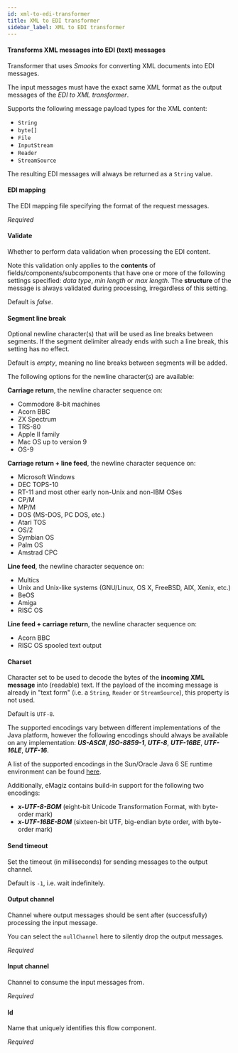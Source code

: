 ```yaml
---
id: xml-to-edi-transformer
title: XML to EDI transformer
sidebar_label: XML to EDI transformer
---
```

#### Transforms XML messages into EDI (text) messages
Transformer that uses <i>Smooks</i> for converting XML documents into EDI messages.

The input messages must have the exact same XML format as the output messages of the <i>EDI to XML transformer</i>.

Supports the following message payload types for the XML content:
- <code>String</code>
- <code>byte[]</code>
- <code>File</code>
- <code>InputStream</code>
- <code>Reader</code>
- <code>StreamSource</code>

The resulting EDI messages will always be returned as a <code>String</code> value.

#### EDI mapping
The EDI mapping file specifying the format of the request messages.

<i>Required</i>

#### Validate
Whether to perform data validation when processing the EDI content.

Note this validation only applies to the <b>contents</b> of fields/components/subcomponents that have one or more of the following settings specified: <i>data type</i>, <i>min length</i> or <i>max length</i>. The <b>structure</b> of the message is always validated during processing, irregardless of this setting.

Default is <i>false</i>.

#### Segment line break
Optional newline character(s) that will be used as line breaks between segments. If the segment delimiter already ends with such a line break, this setting has no effect. 

Default is <i>empty</i>, meaning no line breaks between segments will be added.


The following options for the newline character(s) are available:

<b>Carriage return</b>, the newline character sequence on:
 - Commodore 8-bit machines
 - Acorn BBC
 - ZX Spectrum
 - TRS-80
 - Apple II family
 - Mac OS up to version 9
 - OS-9

<b>Carriage return + line feed</b>, the newline character sequence on:
 - Microsoft Windows
 - DEC TOPS-10
 - RT-11 and most other early non-Unix and non-IBM OSes
 - CP/M
 - MP/M
 - DOS (MS-DOS, PC DOS, etc.)
 - Atari TOS
 - OS/2 
 - Symbian OS
 - Palm OS
 - Amstrad CPC

<b>Line feed</b>, the newline character sequence on:
 - Multics
 - Unix and Unix-like systems (GNU/Linux, OS X, FreeBSD, AIX, Xenix, etc.)
 - BeOS
 - Amiga
 - RISC OS

<b>Line feed + carriage return</b>, the newline character sequence on:
 - Acorn BBC
 - RISC OS spooled text output

#### Charset
Character set to be used to decode the bytes of the <b>incoming XML message</b> into (readable) text. If the payload of the incoming message is already in "text form" (i.e. a <code>String</code>, <code>Reader</code> or <code>StreamSource</code>), this property is not used. 

Default is <code>UTF-8</code>.

The supported encodings vary between different implementations of the Java platform, however the following encodings should always be available on any implementation: <b><i>US-ASCII</i></b>, <b><i>ISO-8859-1</i></b>, <b><i>UTF-8</i></b>, <b><i>UTF-16BE</i></b>, <b><i>UTF-16LE</i></b>, <b><i>UTF-16</i></b>.

A list of the supported encodings in the Sun/Oracle Java 6 SE runtime environment can be found <a href="http://docs.oracle.com/javase/6/docs/technotes/guides/intl/encoding.doc.html">here</a>.

Additionally, eMagiz contains build-in support for the following two encodings:
 - <b><i>x-UTF-8-BOM</i></b> (eight-bit Unicode Transformation Format, with byte-order mark)
 - <b><i>x-UTF-16BE-BOM</i></b> (sixteen-bit UTF, big-endian byte order, with byte-order mark)

#### Send timeout
Set the timeout (in milliseconds) for sending messages to the output channel. 

Default is <code>-1</code>, i.e. wait indefinitely.

#### Output channel
Channel where output messages should be sent after (successfully) processing the input message.

You can select the <code>nullChannel</code> here to silently drop the output messages.

<i>Required</i>

#### Input channel
Channel to consume the input messages from.

<i>Required</i>

#### Id
Name that uniquely identifies this flow component.

<i>Required</i>

